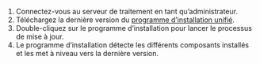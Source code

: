 1. Connectez-vous au serveur de traitement en tant qu’administrateur.
2. Téléchargez la dernière version du [programme d’installation unifié](http://aka.ms/unifiedinstaller).
3. Double-cliquez sur le programme d’installation pour lancer le processus de mise à jour.
4. Le programme d’installation détecte les différents composants installés et les met à niveau vers la dernière version.
